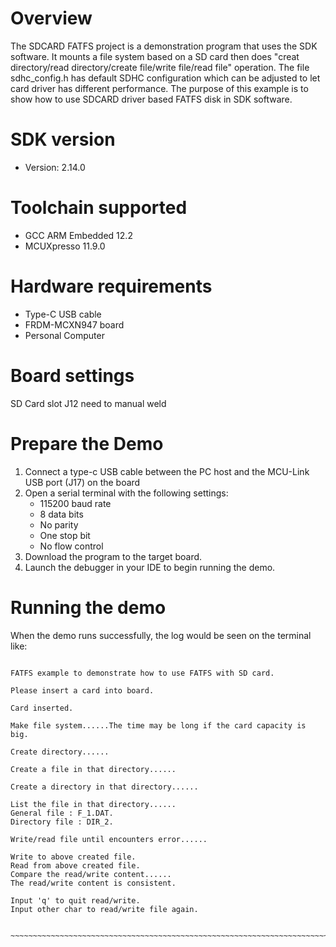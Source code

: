 Overview
========
The SDCARD FATFS project is a demonstration program that uses the SDK software. It mounts a file 
system based on a SD card then does "creat directory/read directory/create file/write file/read file"
operation. The file sdhc_config.h has default SDHC configuration which can be adjusted to let card
driver has different performance. The purpose of this example is to show how to use SDCARD driver 
based FATFS disk in SDK software.

SDK version
===========
- Version: 2.14.0

Toolchain supported
===================
- GCC ARM Embedded  12.2
- MCUXpresso  11.9.0

Hardware requirements
=====================
- Type-C USB cable
- FRDM-MCXN947 board
- Personal Computer

Board settings
==============
SD Card slot J12 need to manual weld

Prepare the Demo
================
1.  Connect a type-c USB cable between the PC host and the MCU-Link USB port (J17) on the board
2.  Open a serial terminal with the following settings:
    - 115200 baud rate
    - 8 data bits
    - No parity
    - One stop bit
    - No flow control
3.  Download the program to the target board.
4.  Launch the debugger in your IDE to begin running the demo.

Running the demo
================
When the demo runs successfully, the log would be seen on the terminal like:

~~~~~~~~~~~~~~~~~~~~~~~~~~~~~~~~~~~~~~~~~~~~~~~~~~~~~~~~~~~~~~~~~~~~~~~~~~~~~~~~~~~

FATFS example to demonstrate how to use FATFS with SD card.

Please insert a card into board.

Card inserted.

Make file system......The time may be long if the card capacity is big.

Create directory......

Create a file in that directory......

Create a directory in that directory......

List the file in that directory......
General file : F_1.DAT.
Directory file : DIR_2.

Write/read file until encounters error......

Write to above created file.
Read from above created file.
Compare the read/write content......
The read/write content is consistent.

Input 'q' to quit read/write.
Input other char to read/write file again.

​~~~~~~~~~~~~~~~~~~~~~~~~~~~~~~~~~~~~~~~~~~~~~~~~~~~~~~~~~~~~~~~~~~~~~~~~~~~~~~~~~~~~~

~~~~~~~~~~~~~~~~~~~~~~~~~~~~~~~~~~~~~~~~~~~~~~~~~~~~~~~~~~~~~~~~~~~~~~~~~~~~~~~~~~~
